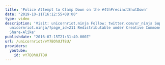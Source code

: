 ```yaml
---
title: 'Police Attempt to Clamp Down on the #4thPrecinctShutDown'
date: "2019-10-11T16:12:55+08:00"
type: video
description: 'Visit: unicornriot.ninja Follow: twitter.com/ur_ninja Support Our Work:
  unicornriot.ninja/?page_id=211 Redistributable under Creative Commons Non-Commercial
  Share-Alike'
publishdate: "2016-07-15T21:31:49.000Z"
url: /unicornriot/vY7BOhUJT8U/
providers:
  youtube:
    id: vY7BOhUJT8U
---
```

